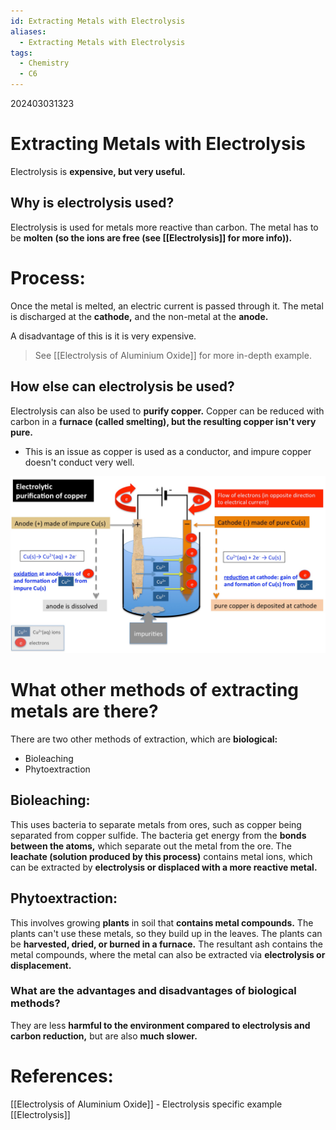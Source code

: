 ```yaml
---
id: Extracting Metals with Electrolysis
aliases:
  - Extracting Metals with Electrolysis
tags:
  - Chemistry
  - C6
---
```

202403031323

# Extracting Metals with Electrolysis

Electrolysis is **expensive, but very useful.** 
## Why is electrolysis used?

Electrolysis is used for metals more reactive than carbon. The metal has to be **molten (so the ions are free (see [[Electrolysis]] for more info)).**

# Process:

Once the metal is melted, an electric current is passed through it. The metal is discharged at the **cathode,** and the non-metal at the **anode.** 

A disadvantage of this is it is very expensive.

> See [[Electrolysis of Aluminium Oxide]] for more in-depth example.

## How else can electrolysis be used?

Electrolysis can also be used to **purify copper.** Copper can be reduced with carbon in a **furnace (called smelting), but the resulting copper isn't very pure.**

- This is an issue as copper is used as a conductor, and impure copper doesn't conduct very well.

![PurifyingCopper.png](Files/PurifyingCopper.png)
# What other methods of extracting metals are there?

There are two other methods of extraction, which are **biological:**
- Bioleaching
- Phytoextraction

## Bioleaching:

This uses bacteria to separate metals from ores, such as copper being separated from copper sulfide. The bacteria get energy from the **bonds between the atoms,** which separate out the metal from the ore. The **leachate (solution produced by this process)** contains metal ions, which can be extracted by **electrolysis or displaced with a more reactive metal.** 

## Phytoextraction:

This involves growing **plants** in soil that **contains metal compounds.** The plants can't use these metals, so they build up in the leaves. The plants can be **harvested, dried, or burned in a furnace.** The resultant ash contains the metal compounds, where the metal can also be extracted via **electrolysis or displacement.** 

### What are the advantages and disadvantages of biological methods?

They are less **harmful to the environment compared to electrolysis and carbon reduction,** but are also **much slower.** 

# References:

[[Electrolysis of Aluminium Oxide]] - Electrolysis specific example
[[Electrolysis]]
